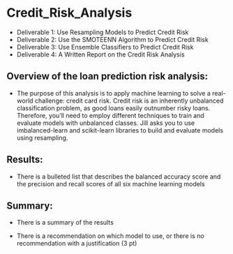 # Credit_Risk_Analysis

 - Deliverable 1: Use Resampling Models to Predict Credit Risk
 - Deliverable 2: Use the SMOTEENN Algorithm to Predict Credit Risk
 - Deliverable 3: Use Ensemble Classifiers to Predict Credit Risk
 - Deliverable 4: A Written Report on the Credit Risk Analysis 

## Overview of the loan prediction risk analysis:

- The purpose of this analysis is to apply machine learning to solve a real-world challenge: credit card risk.  Credit risk is an inherently unbalanced classification problem, as good loans easily outnumber risky loans. Therefore, you’ll need to employ different techniques to train and evaluate models with unbalanced classes. Jill asks you to use imbalanced-learn and scikit-learn libraries to build and evaluate models using resampling.


## Results:

- There is a bulleted list that describes the balanced accuracy score and the precision and recall scores of all six machine learning models 

## Summary:

- There is a summary of the results 

- There is a recommendation on which model to use, or there is no recommendation with a justification (3 pt)
